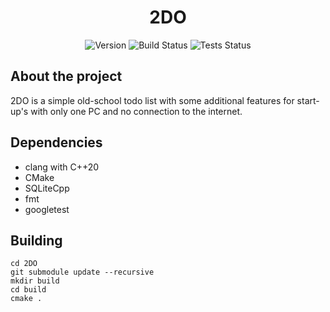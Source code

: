<div align="center">

# 2DO

![Version](https://img.shields.io/badge/version-0.0.1-blue.svg)
![Build Status](https://img.shields.io/badge/build-passing-green.svg)
![Tests Status](https://img.shields.io/badge/tests-passing-green.svg)

</div>

## About the project
2DO is a simple old-school todo list with some additional features for start-up's with only one PC and no connection to the internet.

## Dependencies
- clang with C++20
- CMake
- SQLiteCpp
- fmt
- googletest
  
## Building
```
cd 2DO
git submodule update --recursive
mkdir build
cd build
cmake .
```
